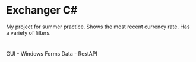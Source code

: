 # Exchanger C#
My project for summer practice.
Shows the most recent currency rate. Has a variety of filters.
#
GUI - Windows Forms
Data - RestAPI
